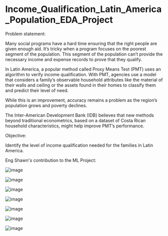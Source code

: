 # Income_Qualification_Latin_America_Population_EDA_Project


Problem statement:


Many social programs have a hard time ensuring that the right people are given enough aid. It’s tricky when a program focuses on the poorest segment of the population. This segment of the population can’t provide the necessary income and expense records to prove that they qualify. 

In Latin America, a popular method called Proxy Means Test (PMT) uses an algorithm to verify income qualification. With PMT, agencies use a model that considers a family’s observable household attributes like the material of their walls and ceiling or the assets found in their homes to classify them and predict their level of need. 

While this is an improvement, accuracy remains a problem as the region’s population grows and poverty declines. 

The Inter-American Development Bank (IDB) believes that new methods beyond traditional econometrics, based on a dataset of Costa Rican household characteristics, might help improve PMT’s performance. 



Objective:


Identify the level of income qualification needed for the families in Latin America. 


Eng Shawn's contribution to the ML Project:


![image](https://github.com/user-attachments/assets/8a6361d3-e784-449e-ac81-ee30fd59053d)

![image](https://github.com/user-attachments/assets/c2d80cd8-3fa5-4e62-9fff-8f72d65fbf39)

![image](https://github.com/user-attachments/assets/d60783a9-9358-43ca-a8ce-97c0a2b7a8a7)

![image](https://github.com/user-attachments/assets/bb99dd91-db1c-4c87-81f5-4e195f8bd9c1)

![image](https://github.com/user-attachments/assets/d76e5763-bc7f-4581-a882-e0291c05189d)

![image](https://github.com/user-attachments/assets/8c9b0315-f44a-41a3-abab-6aa843f65b3d)

![image](https://github.com/user-attachments/assets/4c7e7842-eeed-42de-8bf9-f96bb020b601)





